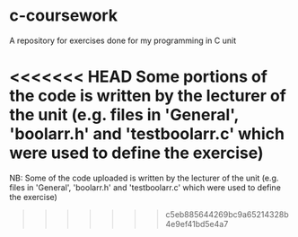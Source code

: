 # c-coursework
A repository for exercises done for my programming in C unit

<<<<<<< HEAD
Some portions of the code is written by the lecturer of the unit (e.g. files in 'General', 'boolarr.h' and 'testboolarr.c' which were used to define the exercise)
=======
NB: Some of the code uploaded is written by the lecturer of the unit (e.g. files in 'General', 'boolarr.h' and 'testboolarr.c' which were used to define the exercise)
>>>>>>> c5eb885644269bc9a65214328b4e9ef41bd5e4a7
